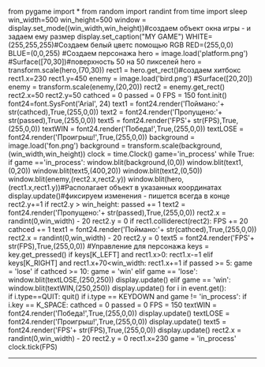 from pygame import * 
from random import randint
from time import sleep
win_width=500
win_height=500
window = display.set_mode((win_width,win_height))#создаем объект окна игры - и задаем ему размер
display.set_caption("MY GAME")
WHITE=(255,255,255)#Создаем белый цветс помощью RGB
RED=(255,0,0)
BLUE=(0,0,255)
#Создаем персонажа
hero = image.load('platform.png')                  #Surface([70,30])#поверхность 50 на 50 пикселей
hero = transform.scale(hero,(70,30))
rect1 = hero.get_rect()#создаем хитбокс
rect1.x=230
rect1.y=450
enemy = image.load('bird.png')                                                     #Surface([20,20])
enemy = transform.scale(enemy,(20,20))
rect2 = enemy.get_rect()
rect2.x=50
rect2.y=50
cathced = 0
passed = 0
FPS = 150
font.init()
font24=font.SysFont('Arial', 24)
text1 = font24.render('Поймано:'+ str(cathced),True,(255,0,0))
text2 = font24.render('Пропущено:'+ str(passed),True,(255,0,0))
text5 = font24.render('FPS'+ str(FPS),True,(255,0,0))
textWIN = font24.render('Победа!',True,(255,0,0))
textLOSE = font24.render('Проигрыш!',True,(255,0,0))
background = image.load('fon.png')
background = transform.scale(background,(win_width,win_height))
clock = time.Clock()
game='in_process'
while True:
	if game =='in_process':
		window.blit(background,(0,0))
		window.blit(text1,(0,20))
		window.blit(text5,(400,20))
		window.blit(text2,(0,50))
		window.blit(enemy,(rect2.x,rect2.y))
		window.blit(hero,(rect1.x,rect1.y))#Располагает объект в указанных координатах
		display.update()#фиксируем изменения - пишется всегда в конце
		rect2.y+=1
		if rect2.y > win_height:
			passed += 1
			text2 = font24.render('Пропущено:'+ str(passed),True,(255,0,0))
			rect2.x = randint(0,win_width) - 20
			rect2.y = 0
		if rect1.colliderect(rect2):
			FPS += 20
			cathced += 1
			text1 = font24.render('Поймано:'+ str(cathced),True,(255,0,0))
			rect2.x = randint(0,win_width) - 20
			rect2.y = 0
		text5 = font24.render('FPS'+ str(FPS),True,(255,0,0))
		#Управление для персонажа
		keys = key.get_pressed()
		if keys[K_LEFT] and rect1.x>0:
			rect1.x-=1
		elif keys[K_RIGHT] and rect1.x+70<win_width:
			rect1.x+=1
		if passed >= 5:
			game = 'lose'
		if cathced >= 10:
			game = 'win'
	elif game == 'lose':
		window.blit(textLOSE,(250,250))
		display.update()
	elif game == 'win':
		window.blit(textWIN,(250,250))
		display.update()
	for i in event.get():		
		if i.type==QUIT:
			quit()
		if i.type == KEYDOWN and game != 'in_process':
			if i.key == K_SPACE:
				cathced = 0
				passed = 0
				FPS = 150
				textWIN = font24.render('Победа!',True,(255,0,0))
				display.update()
				textLOSE = font24.render('Проигрыш!',True,(255,0,0))
				display.update()
				text5 = font24.render('FPS'+ str(FPS),True,(255,0,0))
				display.update()
				rect2.x = randint(0,win_width) - 20
				rect2.y = 0
				rect1.x=230
				game = 'in_process'
	clock.tick(FPS)
****
